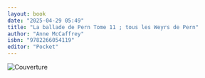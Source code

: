 ```yaml
---
layout: book
date: "2025-04-29 05:49"
title: "La ballade de Pern Tome 11 ; tous les Weyrs de Pern"
author: "Anne McCaffrey"
isbn: "9782266054119"
editor: "Pocket"
---
```

![Couverture](/img/9782266054119.jpeg)
